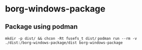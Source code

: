 # borg-windows-package

## Package using podman
`mkdir -p dist/ && chcon -Rt fusefs_t dist/`
`podman run --rm -v ./dist:/borg-windows-package/dist borg-windows-package`
